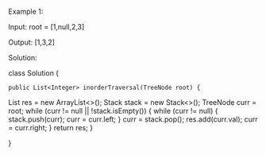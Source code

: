 Example 1:


Input: root = [1,null,2,3]

Output: [1,3,2]


Solution:


class Solution {

    public List<Integer> inorderTraversal(TreeNode root) {
  List<Integer> res = new ArrayList<>();
        Stack<TreeNode> stack = new Stack<>();
        TreeNode curr = root;
        while (curr != null || !stack.isEmpty()) {
            while (curr != null) {
                stack.push(curr);
                curr = curr.left;
            }
            curr = stack.pop();
            res.add(curr.val);
            curr = curr.right;
        }
        return res;
    }
 
}
